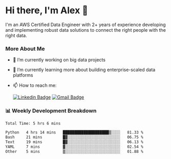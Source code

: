 # Hi there, I'm Alex  👋

I'm an AWS Certified Data Engineer with 2+ years of experience developing and implementing robust data solutions to connect the right people with the right data. 

### More About Me

- 🔭 I’m currently working on big data projects
- 🌱 I’m currently learning more about building enterprise-scaled data platforms
- 📫 How to reach me:

  [![Linkedin Badge](https://img.shields.io/badge/LinkedIn-0077B5?style=for-the-badge&logo=linkedin&logoColor=white)](https://www.linkedin.com/in/itsalexchen) [![Gmail Badge](https://img.shields.io/badge/Gmail-D14836?style=for-the-badge&logo=gmail&logoColor=white)](mailto:itsalexchen@gmail.com)




### 📊 Weekly Development Breakdown
<!--START_SECTION:waka-->

```txt
Total Time: 5 hrs 6 mins

Python   4 hrs 14 mins   ████████████████████▒░░░░   81.33 %
Bash     21 mins         █▓░░░░░░░░░░░░░░░░░░░░░░░   06.75 %
Text     19 mins         █▓░░░░░░░░░░░░░░░░░░░░░░░   06.13 %
YAML     7 mins          ▓░░░░░░░░░░░░░░░░░░░░░░░░   02.54 %
Other    5 mins          ▒░░░░░░░░░░░░░░░░░░░░░░░░   01.88 %
```

<!--END_SECTION:waka-->
